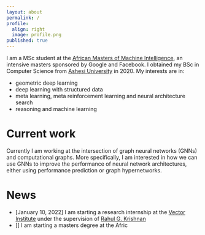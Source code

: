 ```yaml
---
layout: about
permalink: /
profile:
  align: right
  image: profile.png
published: true
---
```


I am a MSc student at the [African Masters of Machine Intelligence](https://aimsammi.org/), an intensive masters sponsored by Google and Facebook. I obtained my BSc in Computer Science from [Ashesi University](https://www.ashesi.edu.gh/) in 2020.
My interests are in:
- geometric deep learning
- deep learning with structured data
- meta learning, meta reinforcement learning and neural architecture search
- reasoning and machine learning

# Current work

Currently I am working at the intersection of graph neural networks (GNNs) and computational graphs. More specifically, I am interested in how we can use GNNs to improve the performance of neural network architectures, either using performance prediction or graph hypernetworks.

# News

- [January 10, 2022] I am starting a research internship at the [Vector Institute]() under the supervision of [Rahul G. Krishnan]()
- [] I am starting a masters degree at the Afric
